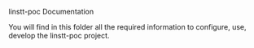 linstt-poc Documentation

You will find in this folder all the required information to configure, use, develop the linstt-poc project.

